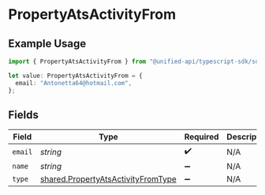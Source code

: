 # PropertyAtsActivityFrom

## Example Usage

```typescript
import { PropertyAtsActivityFrom } from "@unified-api/typescript-sdk/sdk/models/shared";

let value: PropertyAtsActivityFrom = {
  email: "Antonetta64@hotmail.com",
};
```

## Fields

| Field                                                                                           | Type                                                                                            | Required                                                                                        | Description                                                                                     |
| ----------------------------------------------------------------------------------------------- | ----------------------------------------------------------------------------------------------- | ----------------------------------------------------------------------------------------------- | ----------------------------------------------------------------------------------------------- |
| `email`                                                                                         | *string*                                                                                        | :heavy_check_mark:                                                                              | N/A                                                                                             |
| `name`                                                                                          | *string*                                                                                        | :heavy_minus_sign:                                                                              | N/A                                                                                             |
| `type`                                                                                          | [shared.PropertyAtsActivityFromType](../../../sdk/models/shared/propertyatsactivityfromtype.md) | :heavy_minus_sign:                                                                              | N/A                                                                                             |
